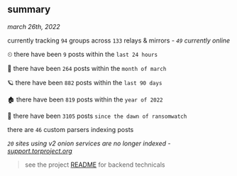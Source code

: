 
## summary
_march 26th, 2022_

currently tracking `94` groups across `133` relays & mirrors - _`49` currently online_

⏲ there have been `9` posts within the `last 24 hours`

🦈 there have been `264` posts within the `month of march`

🪐 there have been `882` posts within the `last 90 days`

🏚 there have been `819` posts within the `year of 2022`

🦕 there have been `3105` posts `since the dawn of ransomwatch`

there are `46` custom parsers indexing posts

_`20` sites using v2 onion services are no longer indexed - [support.torproject.org](https://support.torproject.org/onionservices/v2-deprecation/)_

> see the project [README](https://github.com/thetanz/ransomwatch#ransomwatch--) for backend technicals
